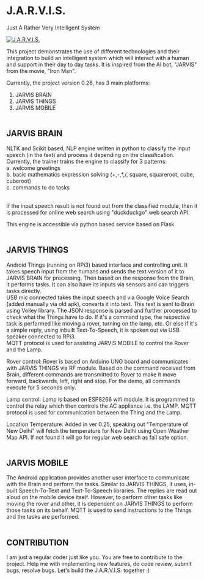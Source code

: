 J.A.R.V.I.S.
================

Just A Rather Very Intelligent System<br>

[![J.A.R.V.I.S.](https://i.ytimg.com/vi/xPKLcJJxpJM/1.jpg)](https://youtu.be/xPKLcJJxpJM)


This project demonstrates the use of different technologies and their integration to build an intelligent system which will interact with a human and support in their day to day tasks. It is inspired from the AI bot, "JARVIS" from the movie, "Iron Man".<br>

Currently, the project version 0.26, has 3 main platforms:<br>
1. JARVIS BRAIN<br>
2. JARVIS THINGS<br>
3. JARVIS MOBILE<br><br>

JARVIS BRAIN
--------------
NLTK and Scikit based, NLP engine written in python to classify the input speech (in the text) and process it depending on the classification. Currently, the trainer trains the engine to classify for 3 patterns:<br>
a. welcome greetings<br>
b. basic mathematics expression solving (+,-,*,/, square, squareroot, cube, cuberoot)<br>
c. commands to do tasks<br><br>

If the input speech result is not found out from the classified module, then it is processed for online web search using "duckduckgo" web search API.<br>

This engine is accessible via python based service based on Flask.<br><br>


JARVIS THINGS
---------------
Android Things (running on RPi3) based interface and controlling unit. It takes speech input from the humans and sends the text version of it to JARVIS BRAIN for processing. Then based on the response from the Brain, it performs tasks. It can also have its inputs via sensors and can triggers tasks directly.<br>
USB mic connected takes the input speech and via Google Voice Search (added manually via old apk), converts it into text. This text is sent to Brain using Volley library. The JSON response is parsed and further processed to check what the Things have to do. If it's a command type, the respective task is performed like moving a rover, turning on the lamp, etc. Or else if it's a simple reply, using inbuilt Text-To-Speech, it is spoken out via USB speaker connected to RPi3.<br>
MQTT protocol is used for assisting JARVIS MOBILE to control the Rover and the Lamp. 

Rover control: Rover is based on Arduino UNO board and communicates with JARVIS THINGS via RF module. Based on the command received from Brain, different commands are transmitted to Rover to make it move forward, backwards, left, right and stop. For the demo, all commands execute for 5 seconds only.

Lamp control: Lamp is based on ESP8266 wifi module. It is programmed to control the relay which then controls the AC appliance i.e. the LAMP. MQTT protocol is used for communication between the Thing and the Lamp.

Location Temperature: Added in ver 0.25, speaking out "Temperature of New Delhi" will fetch the temperature for New Delhi using Open Weather Map API. If not found it will go for regular web search as fail safe option.<br><br>

JARVIS MOBILE
---------------
The Android application provides another user interface to communicate with the Brain and perform the tasks. Similar to JARVIS THINGS, it uses, in-built Speech-To-Text and Text-To-Speech libraries. The replies are read out aloud on the mobile device itself. However, to perform other tasks like moving the rover and other, it is dependent on JARVIS THINGS to perform those tasks on its behalf. MQTT is used to send instructions to the Things and the tasks are performed.<br><br> 

CONTRIBUTION
--------------
I am just a regular coder just like you. You are free to contribute to the project. Help me with implementing new features, do code review, submit bugs, resolve bugs. Let's build the J.A.R.V.I.S. together :)

